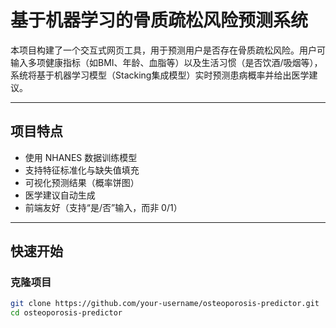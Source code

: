 # 基于机器学习的骨质疏松风险预测系统

本项目构建了一个交互式网页工具，用于预测用户是否存在骨质疏松风险。用户可输入多项健康指标（如BMI、年龄、血脂等）以及生活习惯（是否饮酒/吸烟等），系统将基于机器学习模型（Stacking集成模型）实时预测患病概率并给出医学建议。

---

## 项目特点

- 使用 NHANES 数据训练模型
- 支持特征标准化与缺失值填充
- 可视化预测结果（概率饼图）
- 医学建议自动生成
- 前端友好（支持“是/否”输入，而非 0/1）

---

## 快速开始

### 克隆项目

```bash
git clone https://github.com/your-username/osteoporosis-predictor.git
cd osteoporosis-predictor
